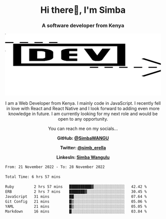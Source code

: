 
<h1 align="center"> Hi there👋, I'm Simba</h1>
<h3 align="center">A software developer from Kenya</h3>

<img src="/arrow-svgrepo-com.svg" margin="auto" width="100%" height="200px">


<p align="center">I am a Web Developer from Kenya. I mainly code in JavaScript. I recently fell in love with React and React Native and I look forward to adding even more knowledge in future. I am currently looking for my next role and would be open to any opportunity.</p>

<p align="center">You can reach me on my socials... </p>

<div align="center">

__<p>  GitHub: [@SimbaWANGU](https://github.com/SimbaWANGU)__  </p>
__<p> Twitter: [@simb_erella](https://twitter.com/simb_erella)__ </p>
__<p> LinkesIn: [Simba Wangulu](https://www.linkedin.com/in/simba-wangulu/)__ </p>

</div>

<!--START_SECTION:waka-->

```text
From: 21 November 2022 - To: 28 November 2022

Total Time: 6 hrs 57 mins

Ruby         2 hrs 57 mins   ██████████▓░░░░░░░░░░░░░░   42.42 %
ERB          2 hrs 7 mins    ███████▓░░░░░░░░░░░░░░░░░   30.45 %
JavaScript   31 mins         ██░░░░░░░░░░░░░░░░░░░░░░░   07.64 %
Git Config   21 mins         █▒░░░░░░░░░░░░░░░░░░░░░░░   05.06 %
YAML         21 mins         █▒░░░░░░░░░░░░░░░░░░░░░░░   05.05 %
Markdown     16 mins         █░░░░░░░░░░░░░░░░░░░░░░░░   03.84 %
```

<!--END_SECTION:waka-->
